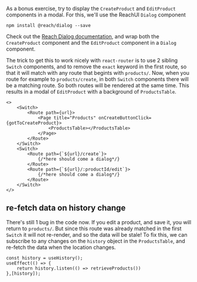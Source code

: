 As a bonus exercise, try to display the `CreateProduct` and `EditProduct` components in a modal.
For this, we'll use the ReachUI `Dialog` component
```
npm install @reach/dialog --save
```
Check out the [Reach Dialog documentation](https://reach.tech/dialog), and wrap both the 
`CreateProduct` component and the `EditProduct` component in a `Dialog` component.

The trick to get this to work nicely with `react-router` is to use 2 sibling `Switch` components,
and to remove the `exact` keyword in the first route, so that it will match with any route that begints with `products/`.
Now, when you route for example to `products/create`, in both `Switch` components there will be a matching route.
So both routes will be rendered at the same time. This results in a modal of `EditProduct` with a background of `ProductsTable`.

```tsx
<>
    <Switch>
        <Route path={url}>
            <Page title="Products" onCreateButtonClick={gotToCreateProduct}>
                <ProductsTable></ProductsTable>
            </Page>
        </Route>
    </Switch>
    <Switch>
        <Route path={`${url}/create`}>
            {/*here should come a dialog*/}
        </Route>
        <Route path={`${url}/:productId/edit`}>
            {/*here should come a dialog*/}
        </Route>
    </Switch>
</>
```

## re-fetch data on history change
There's still 1 bug in the code now. If you edit a product, and save it, you will return to `products/`.
But since this route was already matched in the first `Switch` it will not re-render, and so the data will be stale!
To fix this, we can subscribe to any changes on the `history` object in the `ProductsTable`,
and re-fetch the data when the location changes.

```tsx
const history = useHistory();
useEffect(() => {
    return history.listen(() => retrieveProducts())
},[history]);
```

